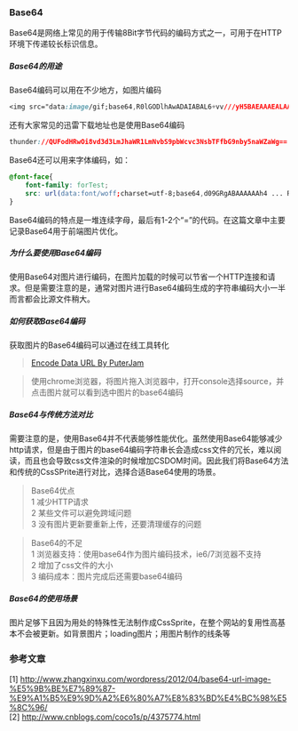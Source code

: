 ### Base64
Base64是网络上常见的用于传输8Bit字节代码的编码方式之一，可用于在HTTP环境下传递较长标识信息。

##### Base64的用途
Base64编码可以用在不少地方，如图片编码

```CSS
<img src="data:image/gif;base64,R0lGODlhAwADAIABAL6+vv///yH5BAEAAAEALAAAAAADAAMAAAIDjA9WADs=" />
```

还有大家常见的迅雷下载地址也是使用Base64编码
```CSS
thunder://QUFodHRwOi8vd3d3LmJhaWR1LmNvbS9pbWcvc3NsbTFfbG9nby5naWZaWg==
```

Base64还可以用来字体编码，如：

```CSS
@font-face{
    font-family: forTest;
    src: url(data:font/woff;charset=utf-8;base64,d09GRgABAAAAAAh4 ... RFERuENEGADl7JlY=) format('woff');
}
```

Base64编码的特点是一堆连续字母，最后有1-2个“=”的代码。在这篇文章中主要记录Base64用于前端图片优化。

##### 为什么要使用Base64编码
使用Base64对图片进行编码，在图片加载的时候可以节省一个HTTP连接和请求。但是需要注意的是，通常对图片进行Base64编码生成的字符串编码大小一半而言都会比源文件稍大。

##### 如何获取Base64编码
获取图片的Base64编码可以通过在线工具转化
> [Encode Data URL By PuterJam](http://www.pjhome.net/web/html5/encodeDataUrl.htm)  

> 使用chrome浏览器，将图片拖入浏览器中，打开console选择source，并点击图片就可以看到选中图片的base64编码

##### Base64与传统方法对比
需要注意的是，使用Base64并不代表能够性能优化。虽然使用Base64能够减少http请求，但是由于图片的base64编码字符串长会造成css文件的冗长，难以阅读，而且也会导致css文件渲染的时候增加CSDOM时间。因此我们将Base64方法和传统的CssSPrite进行对比，选择合适Base64使用的场景。

> Base64优点  
1 减少HTTP请求    
2 某些文件可以避免跨域问题    
3 没有图片更新要重新上传，还要清理缓存的问题    

> Base64的不足  
1 浏览器支持：使用base64作为图片编码技术，ie6/7浏览器不支持  
2 增加了css文件的大小  
3 编码成本：图片完成后还需要base64编码  

##### Base64的使用场景
图片足够下且因为用处的特殊性无法制作成CssSprite，在整个网站的复用性高基本不会被更新。如背景图片；loading图片；用图片制作的线条等

### 参考文章
[1] http://www.zhangxinxu.com/wordpress/2012/04/base64-url-image-%E5%9B%BE%E7%89%87-%E9%A1%B5%E9%9D%A2%E6%80%A7%E8%83%BD%E4%BC%98%E5%8C%96/    
[2] http://www.cnblogs.com/coco1s/p/4375774.html    
